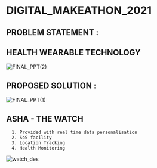 # DIGITAL_MAKEATHON_2021

## PROBLEM STATEMENT :
   ## HEALTH WEARABLE TECHNOLOGY 

   ![FINAL_PPT(2)](https://user-images.githubusercontent.com/59553356/111598535-5358d500-87f5-11eb-876c-122f4449f003.jpg)

## PROPOSED SOLUTION :
   ![FINAL_PPT(1)](https://user-images.githubusercontent.com/59553356/111598586-6370b480-87f5-11eb-8795-bdf86ce598ea.jpg)
   
  
   ## ASHA - THE WATCH
      1. Provided with real time data personalisation
      2. SoS facility
      3. Location Tracking
      4. Health Monitoring

   ![watch_des](https://user-images.githubusercontent.com/80196246/113094334-16d2a380-920f-11eb-831b-7cbb8974edd8.JPG)



